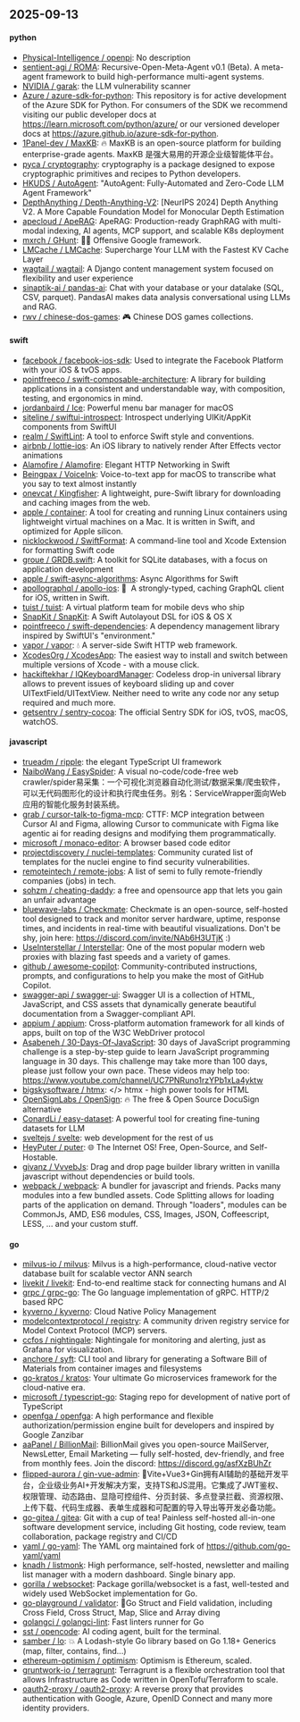 ## 2025-09-13

#### python
* [Physical-Intelligence / openpi](https://github.com/Physical-Intelligence/openpi): No description
* [sentient-agi / ROMA](https://github.com/sentient-agi/ROMA): Recursive-Open-Meta-Agent v0.1 (Beta). A meta-agent framework to build high-performance multi-agent systems.
* [NVIDIA / garak](https://github.com/NVIDIA/garak): the LLM vulnerability scanner
* [Azure / azure-sdk-for-python](https://github.com/Azure/azure-sdk-for-python): This repository is for active development of the Azure SDK for Python. For consumers of the SDK we recommend visiting our public developer docs at https://learn.microsoft.com/python/azure/ or our versioned developer docs at https://azure.github.io/azure-sdk-for-python.
* [1Panel-dev / MaxKB](https://github.com/1Panel-dev/MaxKB): 🔥 MaxKB is an open-source platform for building enterprise-grade agents. MaxKB 是强大易用的开源企业级智能体平台。
* [pyca / cryptography](https://github.com/pyca/cryptography): cryptography is a package designed to expose cryptographic primitives and recipes to Python developers.
* [HKUDS / AutoAgent](https://github.com/HKUDS/AutoAgent): "AutoAgent: Fully-Automated and Zero-Code LLM Agent Framework"
* [DepthAnything / Depth-Anything-V2](https://github.com/DepthAnything/Depth-Anything-V2): [NeurIPS 2024] Depth Anything V2. A More Capable Foundation Model for Monocular Depth Estimation
* [apecloud / ApeRAG](https://github.com/apecloud/ApeRAG): ApeRAG: Production-ready GraphRAG with multi-modal indexing, AI agents, MCP support, and scalable K8s deployment
* [mxrch / GHunt](https://github.com/mxrch/GHunt): 🕵️‍♂️ Offensive Google framework.
* [LMCache / LMCache](https://github.com/LMCache/LMCache): Supercharge Your LLM with the Fastest KV Cache Layer
* [wagtail / wagtail](https://github.com/wagtail/wagtail): A Django content management system focused on flexibility and user experience
* [sinaptik-ai / pandas-ai](https://github.com/sinaptik-ai/pandas-ai): Chat with your database or your datalake (SQL, CSV, parquet). PandasAI makes data analysis conversational using LLMs and RAG.
* [rwv / chinese-dos-games](https://github.com/rwv/chinese-dos-games): 🎮 Chinese DOS games collections.

#### swift
* [facebook / facebook-ios-sdk](https://github.com/facebook/facebook-ios-sdk): Used to integrate the Facebook Platform with your iOS & tvOS apps.
* [pointfreeco / swift-composable-architecture](https://github.com/pointfreeco/swift-composable-architecture): A library for building applications in a consistent and understandable way, with composition, testing, and ergonomics in mind.
* [jordanbaird / Ice](https://github.com/jordanbaird/Ice): Powerful menu bar manager for macOS
* [siteline / swiftui-introspect](https://github.com/siteline/swiftui-introspect): Introspect underlying UIKit/AppKit components from SwiftUI
* [realm / SwiftLint](https://github.com/realm/SwiftLint): A tool to enforce Swift style and conventions.
* [airbnb / lottie-ios](https://github.com/airbnb/lottie-ios): An iOS library to natively render After Effects vector animations
* [Alamofire / Alamofire](https://github.com/Alamofire/Alamofire): Elegant HTTP Networking in Swift
* [Beingpax / VoiceInk](https://github.com/Beingpax/VoiceInk): Voice-to-text app for macOS to transcribe what you say to text almost instantly
* [onevcat / Kingfisher](https://github.com/onevcat/Kingfisher): A lightweight, pure-Swift library for downloading and caching images from the web.
* [apple / container](https://github.com/apple/container): A tool for creating and running Linux containers using lightweight virtual machines on a Mac. It is written in Swift, and optimized for Apple silicon.
* [nicklockwood / SwiftFormat](https://github.com/nicklockwood/SwiftFormat): A command-line tool and Xcode Extension for formatting Swift code
* [groue / GRDB.swift](https://github.com/groue/GRDB.swift): A toolkit for SQLite databases, with a focus on application development
* [apple / swift-async-algorithms](https://github.com/apple/swift-async-algorithms): Async Algorithms for Swift
* [apollographql / apollo-ios](https://github.com/apollographql/apollo-ios): 📱  A strongly-typed, caching GraphQL client for iOS, written in Swift.
* [tuist / tuist](https://github.com/tuist/tuist): A virtual platform team for mobile devs who ship
* [SnapKit / SnapKit](https://github.com/SnapKit/SnapKit): A Swift Autolayout DSL for iOS & OS X
* [pointfreeco / swift-dependencies](https://github.com/pointfreeco/swift-dependencies): A dependency management library inspired by SwiftUI's "environment."
* [vapor / vapor](https://github.com/vapor/vapor): 💧 A server-side Swift HTTP web framework.
* [XcodesOrg / XcodesApp](https://github.com/XcodesOrg/XcodesApp): The easiest way to install and switch between multiple versions of Xcode - with a mouse click.
* [hackiftekhar / IQKeyboardManager](https://github.com/hackiftekhar/IQKeyboardManager): Codeless drop-in universal library allows to prevent issues of keyboard sliding up and cover UITextField/UITextView. Neither need to write any code nor any setup required and much more.
* [getsentry / sentry-cocoa](https://github.com/getsentry/sentry-cocoa): The official Sentry SDK for iOS, tvOS, macOS, watchOS.

#### javascript
* [trueadm / ripple](https://github.com/trueadm/ripple): the elegant TypeScript UI framework
* [NaiboWang / EasySpider](https://github.com/NaiboWang/EasySpider): A visual no-code/code-free web crawler/spider易采集：一个可视化浏览器自动化测试/数据采集/爬虫软件，可以无代码图形化的设计和执行爬虫任务。别名：ServiceWrapper面向Web应用的智能化服务封装系统。
* [grab / cursor-talk-to-figma-mcp](https://github.com/grab/cursor-talk-to-figma-mcp): CTTF: MCP integration between Cursor AI and Figma, allowing Cursor to communicate with Figma like agentic ai for reading designs and modifying them programmatically.
* [microsoft / monaco-editor](https://github.com/microsoft/monaco-editor): A browser based code editor
* [projectdiscovery / nuclei-templates](https://github.com/projectdiscovery/nuclei-templates): Community curated list of templates for the nuclei engine to find security vulnerabilities.
* [remoteintech / remote-jobs](https://github.com/remoteintech/remote-jobs): A list of semi to fully remote-friendly companies (jobs) in tech.
* [sohzm / cheating-daddy](https://github.com/sohzm/cheating-daddy): a free and opensource app that lets you gain an unfair advantage
* [bluewave-labs / Checkmate](https://github.com/bluewave-labs/Checkmate): Checkmate is an open-source, self-hosted tool designed to track and monitor server hardware, uptime, response times, and incidents in real-time with beautiful visualizations. Don't be shy, join here: https://discord.com/invite/NAb6H3UTjK :)
* [UseInterstellar / Interstellar](https://github.com/UseInterstellar/Interstellar): One of the most popular modern web proxies with blazing fast speeds and a variety of games.
* [github / awesome-copilot](https://github.com/github/awesome-copilot): Community-contributed instructions, prompts, and configurations to help you make the most of GitHub Copilot.
* [swagger-api / swagger-ui](https://github.com/swagger-api/swagger-ui): Swagger UI is a collection of HTML, JavaScript, and CSS assets that dynamically generate beautiful documentation from a Swagger-compliant API.
* [appium / appium](https://github.com/appium/appium): Cross-platform automation framework for all kinds of apps, built on top of the W3C WebDriver protocol
* [Asabeneh / 30-Days-Of-JavaScript](https://github.com/Asabeneh/30-Days-Of-JavaScript): 30 days of JavaScript programming challenge is a step-by-step guide to learn JavaScript programming language in 30 days. This challenge may take more than 100 days, please just follow your own pace. These videos may help too: https://www.youtube.com/channel/UC7PNRuno1rzYPb1xLa4yktw
* [bigskysoftware / htmx](https://github.com/bigskysoftware/htmx): </> htmx - high power tools for HTML
* [OpenSignLabs / OpenSign](https://github.com/OpenSignLabs/OpenSign): 🔥 The free & Open Source DocuSign alternative
* [ConardLi / easy-dataset](https://github.com/ConardLi/easy-dataset): A powerful tool for creating fine-tuning datasets for LLM
* [sveltejs / svelte](https://github.com/sveltejs/svelte): web development for the rest of us
* [HeyPuter / puter](https://github.com/HeyPuter/puter): 🌐 The Internet OS! Free, Open-Source, and Self-Hostable.
* [givanz / VvvebJs](https://github.com/givanz/VvvebJs): Drag and drop page builder library written in vanilla javascript without dependencies or build tools.
* [webpack / webpack](https://github.com/webpack/webpack): A bundler for javascript and friends. Packs many modules into a few bundled assets. Code Splitting allows for loading parts of the application on demand. Through "loaders", modules can be CommonJs, AMD, ES6 modules, CSS, Images, JSON, Coffeescript, LESS, ... and your custom stuff.

#### go
* [milvus-io / milvus](https://github.com/milvus-io/milvus): Milvus is a high-performance, cloud-native vector database built for scalable vector ANN search
* [livekit / livekit](https://github.com/livekit/livekit): End-to-end realtime stack for connecting humans and AI
* [grpc / grpc-go](https://github.com/grpc/grpc-go): The Go language implementation of gRPC. HTTP/2 based RPC
* [kyverno / kyverno](https://github.com/kyverno/kyverno): Cloud Native Policy Management
* [modelcontextprotocol / registry](https://github.com/modelcontextprotocol/registry): A community driven registry service for Model Context Protocol (MCP) servers.
* [ccfos / nightingale](https://github.com/ccfos/nightingale): Nightingale for monitoring and alerting, just as Grafana for visualization.
* [anchore / syft](https://github.com/anchore/syft): CLI tool and library for generating a Software Bill of Materials from container images and filesystems
* [go-kratos / kratos](https://github.com/go-kratos/kratos): Your ultimate Go microservices framework for the cloud-native era.
* [microsoft / typescript-go](https://github.com/microsoft/typescript-go): Staging repo for development of native port of TypeScript
* [openfga / openfga](https://github.com/openfga/openfga): A high performance and flexible authorization/permission engine built for developers and inspired by Google Zanzibar
* [aaPanel / BillionMail](https://github.com/aaPanel/BillionMail): BillionMail gives you open-source MailServer, NewsLetter, Email Marketing — fully self-hosted, dev-friendly, and free from monthly fees. Join the discord: https://discord.gg/asfXzBUhZr
* [flipped-aurora / gin-vue-admin](https://github.com/flipped-aurora/gin-vue-admin): 🚀Vite+Vue3+Gin拥有AI辅助的基础开发平台，企业级业务AI+开发解决方案，支持TS和JS混用。它集成了JWT鉴权、权限管理、动态路由、显隐可控组件、分页封装、多点登录拦截、资源权限、上传下载、代码生成器、表单生成器和可配置的导入导出等开发必备功能。
* [go-gitea / gitea](https://github.com/go-gitea/gitea): Git with a cup of tea! Painless self-hosted all-in-one software development service, including Git hosting, code review, team collaboration, package registry and CI/CD
* [yaml / go-yaml](https://github.com/yaml/go-yaml): The YAML org maintained fork of https://github.com/go-yaml/yaml
* [knadh / listmonk](https://github.com/knadh/listmonk): High performance, self-hosted, newsletter and mailing list manager with a modern dashboard. Single binary app.
* [gorilla / websocket](https://github.com/gorilla/websocket): Package gorilla/websocket is a fast, well-tested and widely used WebSocket implementation for Go.
* [go-playground / validator](https://github.com/go-playground/validator): 💯Go Struct and Field validation, including Cross Field, Cross Struct, Map, Slice and Array diving
* [golangci / golangci-lint](https://github.com/golangci/golangci-lint): Fast linters runner for Go
* [sst / opencode](https://github.com/sst/opencode): AI coding agent, built for the terminal.
* [samber / lo](https://github.com/samber/lo): 💥 A Lodash-style Go library based on Go 1.18+ Generics (map, filter, contains, find...)
* [ethereum-optimism / optimism](https://github.com/ethereum-optimism/optimism): Optimism is Ethereum, scaled.
* [gruntwork-io / terragrunt](https://github.com/gruntwork-io/terragrunt): Terragrunt is a flexible orchestration tool that allows Infrastructure as Code written in OpenTofu/Terraform to scale.
* [oauth2-proxy / oauth2-proxy](https://github.com/oauth2-proxy/oauth2-proxy): A reverse proxy that provides authentication with Google, Azure, OpenID Connect and many more identity providers.
